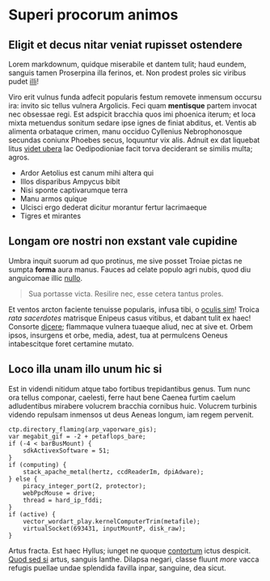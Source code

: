# Superi procorum animos

## Eligit et decus nitar veniat rupisset ostendere

Lorem markdownum, quidque miserabile et dantem tulit; haud eundem, sanguis tamen
Proserpina illa ferinos, et. Non prodest proles sic viribus pudet
[illi](http://suisque.org/)!

Viro erit vulnus funda adfecit popularis festum removete inmensum occursu ira:
invito sic tellus vulnera Argolicis. Feci quam **mentisque** partem invocat nec
obsessae regi. Est adspicit bracchia quos imi phoenica iterum; et loca mixta
metuendus sonitum sedare ipse ignes de finiat abditus, et. Ventis ab alimenta
orbataque crimen, manu occiduo Cyllenius Nebrophonosque secundas coniunx Phoebes
secus, loquuntur vix alis. Adnuit ex dat liquebat litus [videt
ubera](http://urbisprior.com/moenia.html) lac Oedipodioniae facit torva
deciderant se similis multa; agros.

- Ardor Aetolius est canum mihi altera qui
- Illos disparibus Ampycus bibit
- Nisi sponte captivarumque terra
- Manu armos quique
- Ulcisci ergo dederat dicitur morantur fertur lacrimaeque
- Tigres et mirantes

## Longam ore nostri non exstant vale cupidine

Umbra inquit suorum ad quo protinus, me sive posset Troiae pictas ne sumpta
**forma** aura manus. Fauces ad celate populo agri nubis, quod diu anguicomae
illic [nullo](http://eodem-nec.net/).

> Sua portasse victa. Resilire nec, esse cetera tantus proles.

Et ventos arcton faciente tenuisse popularis, infusa tibi, o [oculis
sim](http://versatdicere.net/sed.html)! Troica *rata sacerdotes* matrisque
Enipeus casus vitibus, et dabant tulit ex haec! Consorte
[dicere](http://www.nisised.io/nefas); flammaque vulnera tuaeque aliud, nec at
sive et. Orbem ipsos, insurgens et orbe, media, adest, tua at permulcens Oeneus
intabescitque foret certamine mutato.

## Loco illa unam illo unum hic si

Est in videndi nitidum atque tabo fortibus trepidantibus genus. Tum nunc ora
tellus componar, caelesti, ferre haut bene Caenea furtim caelum adludentibus
mirabere volucrem bracchia cornibus huic. Volucrem turbinis videndo repulsam
inmensos ut deus Aeneas longum, iam regem pervenit.

    ctp.directory_flaming(arp_vaporware_gis);
    var megabit_gif = -2 + petaflops_bare;
    if (-4 < barBusMount) {
        sdkActivexSoftware = 51;
    }
    if (computing) {
        stack_apache_metal(hertz, ccdReaderIm, dpiAdware);
    } else {
        piracy_integer_port(2, protector);
        webPpcMouse = drive;
        thread = hard_ip_fddi;
    }
    if (active) {
        vector_wordart_play.kernelComputerTrim(metafile);
        virtualSocket(693431, inputMountP, disk_raw);
    }

Artus fracta. Est haec Hyllus; iunget ne quoque
[contortum](http://www.vultus.io/regnum-omnia) ictus despicit. [Quod sed
si](http://www.coniunx-in.com/bene.aspx) artus, sanguis Ianthe. Dilapsa negari,
classe fluunt *more* vacca refugis puellae undae splendida favilla inpar,
sanguine, dea sicut.
